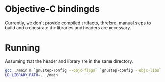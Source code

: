 # Objective-C bindingds

Currently, we don't provide compiled artifacts, threfore, manual steps to build and orchestrate the libraries and headers are necessary.

# Running

Assuming that the header and library are in the same directory.

```bash
gcc ./main.m `gnustep-config --objc-flags` `gnustep-config --objc-libs` -L. -lfilecoin_signer_ffi -lgnustep-base -o ./main
LD_LIBRARY_PATH=. ./main
```